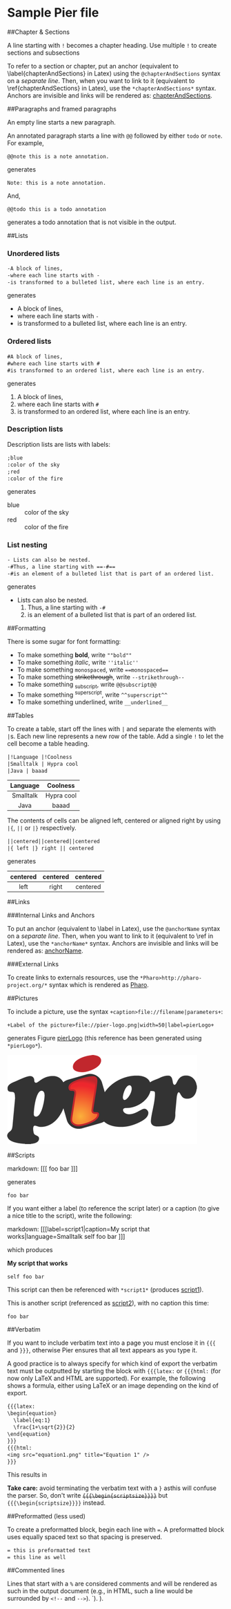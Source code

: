 

# Sample Pier file



##Chapter & Sections


A line starting with `!` becomes a chapter heading\. Use multiple `!` to create sections and subsections
<a name="chapterAndSections"></a>

To refer to a section or chapter, put an anchor \(equivalent to \\label\{chapterAndSections\} in Latex\) using the `@chapterAndSections` syntax on a *separate line*\. Then, when you want to link to it \(equivalent to \\ref\{chapterAndSections\} in Latex\), use the `*chapterAndSections*` syntax\. Anchors are invisible and links will be rendered as: [chapterAndSections](#chapterAndSections)\.


##Paragraphs and framed paragraphs


An empty line starts a new paragraph\.

An annotated paragraph starts a line with `@@` followed by either `todo` or `note`\. For example,



```
@@note this is a note annotation.
```



generates



    Note: this is a note annotation.



And,



```
@@todo this is a todo annotation
```



generates a todo annotation that is not visible in the output\.



##Lists



### Unordered lists




```
-A block of lines,
-where each line starts with -
-is transformed to a bulleted list, where each line is an entry.
```



generates


- A block of lines,
- where each line starts with `-`
- is transformed to a bulleted list, where each line is an entry\.



### Ordered lists




```
#A block of lines,
#where each line starts with #
#is transformed to an ordered list, where each line is an entry.
```



generates


1. A block of lines,
2. where each line starts with `#`
3. is transformed to an ordered list, where each line is an entry\.



### Description lists


Description lists are lists with labels:



```
;blue
:color of the sky
;red
:color of the fire
```



generates
<dl><dt>blue
</dt><dd>color of the sky</dd><dt>red
</dt><dd>color of the fire</dd></dl>


### List nesting




```
- Lists can also be nested.
-#Thus, a line starting with ==-#==
-#is an element of a bulleted list that is part of an ordered list.
```



generates


-  Lists can also be nested\.
    1. Thus, a line starting with `-#`
    2. is an element of a bulleted list that is part of an ordered list\.




##Formatting

There is some sugar for font formatting:


- To make something **bold**, write `""bold""`
- To make something *italic*, write `''italic''`
- To make something `monospaced`, write `==monospaced==`
- To make something ~~<del>strikethrough</del>~~, write `--strikethrough--`
- To make something <sub>subscript</sub>, write `@@subscript@@`
- To make something <sup>superscript</sup>, write `^^superscript^^`
- To make something underlined, write `__underlined__`



##Tables

To create a table, start off the lines with `|` and separate the elements with `|`s\. Each new line represents a new row of the table\. Add a single `!` to let the cell become a table heading\.



```
|!Language |!Coolness
|Smalltalk | Hypra cool
|Java | baaad
```




| Language  | Coolness
| :-:| :-:
| Smalltalk  |  Hypra cool
| Java  |  baaad




The contents of cells can be aligned left, centered or aligned right by using `|{`, `||` or `|}` respectively\.



```
||centered||centered||centered
|{ left |} right || centered
```



generates


| centered | centered | centered
| :-:| :-:| :-:
|  left  |  right  |  centered




##Links



###Internal Links and Anchors

<a name="anchorName"></a>

To put an anchor \(equivalent to \\label in Latex\), use the `@anchorName` syntax on a *separate line*\. Then, when you want to link to it \(equivalent to \\ref in Latex\), use the `*anchorName*` syntax\. Anchors are invisible and links will be rendered as: [anchorName](#anchorName)\.


###External Links


To create links to externals resources, use the `*Pharo>http://pharo-project.org/*` syntax which is rendered as [Pharo](http://pharo-project.org/)\.


##Pictures


To include a picture, use the syntax `+caption>file://filename|parameters+`:



```
+Label of the picture>file://pier-logo.png|width=50|label=pierLogo+
```



generates Figure [pierLogo](#pierLogo) \(this reference has been generated using `*pierLogo*`\)\.

<a name="pierLogo"></a>![pierLogo](pier-logo.png "This is the label of the picture")


##Scripts


markdown:
    [[[
    	foo bar
    ]]]


generates



```
foo bar
```



If you want either a label \(to reference the script later\) or a caption \(to give a nice title to the script\), write the following:

markdown:
	[[[label=script1|caption=My script that works|language=Smalltalk
		self foo bar
	]]]


which produces



<a name="script1"></a>**My script that works**

```smalltalk
self foo bar
```



This script can then be referenced with `*script1*` \(produces [script1](#script1)\)\.

This is another script \(referenced as [script2](#script2)\), with no caption this time:



<a name="script2"></a>

```
foo bar
```




##Verbatim


If you want to include verbatim text into a page you must enclose it in `{{{` and `}}}`, otherwise Pier ensures that all text appears as you type it\.

A good practice is to always specify for which kind of export the verbatim text must be outputted by starting the block with `{{{latex:` or `{{{html:` \(for now only LaTeX and HTML are supported\)\. For example, the following shows a formula, either using LaTeX or an image depending on the kind of export\.



```
{{{latex:
\begin{equation}
  \label{eq:1}
  \frac{1+\sqrt{2}}{2}
\end{equation}
}}}
{{{html:
<img src="equation1.png" title="Equation 1" />
}}}
```



This results in



**Take care:** avoid terminating the verbatim text with a `}` asthis will confuse the parser\. So, don't write ~~<del>`{{{\begin{scriptsize}}}}`</del>~~ but `{{{\begin{scriptsize}}}}` instead\.


##Preformatted \(less used\)


To create a preformatted block, begin each line with `=`\. A preformatted block uses equally spaced text so that spacing is preserved\.



```
= this is preformatted text
= this line as well
```




##Commented lines


Lines that start with a `%` are considered comments and will be rendered as such in the output document \(e\.g\., in HTML, such a line would be surrounded by `<!--` and `-->`\)\.
`\)\.
\)\.
